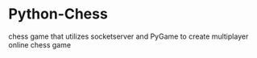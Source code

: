 # Python-Chess
chess game that utilizes socketserver and PyGame to create multiplayer online chess game
